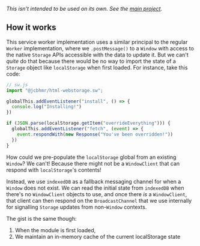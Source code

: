 _This isn't intended to be used on its own. See the [main project]._

## How it works

This service worker implementation uses a similar principal to the regular
`Worker` implementation, where we `.postMessage()` to a `Window` with access to
the native `Storage` APIs accessible with the data to update it. But we can't
_quite_ do that because there would be no way to import the state of a `Storage`
object like `localStorage` when first loaded. For instance, take this code:

```js
// sw.js
import "@jcbhmr/html-webstorage.sw";

globalThis.addEventListener("install", () => {
  console.log("Installing!")
})

if (JSON.parse(localStorage.getItem("overrideEverything"))) {
  globalThis.addEventListener("fetch", (event) => {
    event.respondWith(new Response("You've been overridden!"))
  })
}
```

How could we pre-populate the `localStorage` global from an existing `Window`?
We can't! Because there might not be a `WindowClient` that can respond with
`localStorage`'s contents!

Instead, we use `indexedDB` as a fallback messaging channel for when a `Window`
does not exist. We can read the initial state from `indexedDB` when there's no
`WindowClient` objects to use, and once there _is_ a `WindowClient`, that client
can then respond on the `BroadcastChannel` that we use internally for signalling
`Storage` updates from non-`Window` contexts.

The gist is the same though:

1. When the module is first loaded,
2. We maintain an in-memory cache of the current localStorage state

[main project]: https://github.com/jcbhmr/html-webstorage#readme
